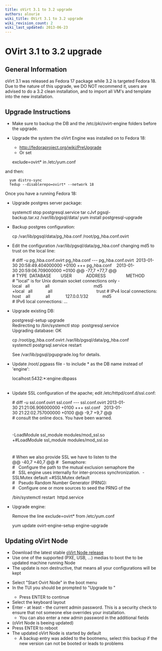```yaml
---
title: oVirt 3.1 to 3.2 upgrade
authors: alourie
wiki_title: OVirt 3.1 to 3.2 upgrade
wiki_revision_count: 2
wiki_last_updated: 2013-06-23
---
```


# OVirt 3.1 to 3.2 upgrade

## General Information

oVirt 3.1 was released as Fedora 17 package while 3.2 is targeted Fedora 18. Due to the nature of this upgrade, we DO NOT recommend it, users are advised to do a 3.2 clean installation, and to import all VM's and template into the new installation.

## Upgrade Instructions

*   Make sure to backup the DB and the /etc/pki/ovirt-engine folders before the upgrade.

<!-- -->

*   Upgrade the system the oVirt Engine was installed on to Fedora 18:
    -   <http://fedoraproject.org/wiki/PreUpgrade>
    -   Or set

      exclude=ovirt* in /etc/yum.conf  

and then:

      yum distro-sync
      fedup --disablerepo=ovirt* --network 18

Once you have a running Fedora 18:

*   Upgrade postgres server package:

      systemctl stop postgresql.service
      tar cJvf pgsql-backup.tar.xz /var/lib/pgsql/data/
      yum install postgresql-upgrade

*   Backup postgres configuration:

      cp /var/lib/pgsql/data/pg_hba.conf /root/pg_hba.conf.ovirt

*   Edit the configuration /var/lib/pgsql/data/pg_hba.conf changing md5 to trust on the local line:

      # diff -u pg_hba.conf.ovirt pg_hba.conf
      --- pg_hba.conf.ovirt  2013-01-30 20:58:49.404000000 +0100
      +++ pg_hba.conf    2013-01-30 20:59:06.709000000 +0100
      @@ -77,7 +77,7 @@
      # TYPE  DATABASE        USER            ADDRESS                 METHOD
      # "local" is for Unix domain socket connections only
      -local   all             all                                     md5
      +local   all             all                                     trust
      # IPv4 local connections:
      host    all             all             127.0.0.1/32            md5
      # IPv6 local connections:
      ...

*   Upgrade existing DB:

      postgresql-setup upgrade
      Redirecting to /bin/systemctl stop  postgresql.service
      Upgrading database: OK

      cp /root/pg_hba.conf.ovirt /var/lib/pgsql/data/pg_hba.conf
      systemctl postgrsql.service restart

      See /var/lib/pgsql/pgupgrade.log for details.

*   Update /root/.pgpass file - to include \* as the DB name instead of 'engine':

      localhost:5432:*:engine:dbpass                                                                                                          

*   Update SSL configuration of the apache; edit /etc/httpd/conf.d/ssl.conf:

      # diff -u ssl.conf.ovirt ssl.conf
      --- ssl.conf.ovirt 2013-01-30 21:21:06.906000000 +0100
      +++ ssl.conf   2013-01-30 21:22:02.757000000 +0100
      @@ -9,7 +9,7 @@
      # consult the online docs. You have been warned.  
      #
      -LoadModule ssl_module modules/mod_ssl.so
      +#LoadModule ssl_module modules/mod_ssl.so
      #
      # When we also provide SSL we have to listen to the 
      @@ -40,7 +40,7 @@
      #   Semaphore:
      #   Configure the path to the mutual exclusion semaphore the
      #   SSL engine uses internally for inter-process synchronization. 
      -SSLMutex default
      +#SSLMutex default
      #   Pseudo Random Number Generator (PRNG):
      #   Configure one or more sources to seed the PRNG of the

      /bin/systemctl restart  httpd.service

*   Upgrade engine:

      Remove the line exclude=ovirt* from /etc/yum.conf

      yum update ovirt-engine-setup
      engine-upgrade

## Updating oVirt Node

*   Download the latest stable [oVirt Node release](http://resources.ovirt.org/releases/3.2/iso/)
*   Use one of the supported (PXE, USB, ...) medias to boot the to be updated machine running Node
*   The update is non destructive, that means all your configurations will be kept

<!-- -->

*   Select "Start Ovirt Node" in the boot menu
*   In the TUI you should be prompted to "Upgrade <current version> to <new version>"
    -   Press ENTER to continue
*   Select the keyboard layout
*   Enter - at least - the current admin password. This is a security check to ensure that not someone else overrides your installation.
    -   You can also enter a new admin password in the additional fields
*   (oVirt Node is beeing updated)
*   Press ENTER to reboot
*   The updated oVirt Node is started by default
    -   A backup entry was added to the bootmenu, select this backup if the new version can not be booted or leads to problems
